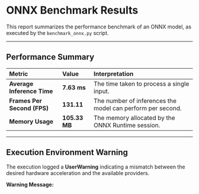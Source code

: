 # ONNX Benchmark Results

This report summarizes the performance benchmark of an ONNX model, as executed by the `benchmark_onnx.py` script.

---

## Performance Summary

| Metric | Value | Interpretation |
| :--- | :--- | :--- |
| **Average Inference Time** | **7.63 ms** | The time taken to process a single input. |
| **Frames Per Second (FPS)** | **131.11** | The number of inferences the model can perform per second. |
| **Memory Usage** | **105.33 MB** | The memory allocated by the ONNX Runtime session. |

---

## Execution Environment Warning 

The execution logged a **UserWarning** indicating a mismatch between the desired hardware acceleration and the available providers.

**Warning Message:**
